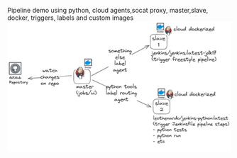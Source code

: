 Pipeline demo using python, cloud agents,socat proxy, master,slave, docker, triggers, labels and custom images
![jenkins-arch.png](assets%2Fjenkins-arch.png)